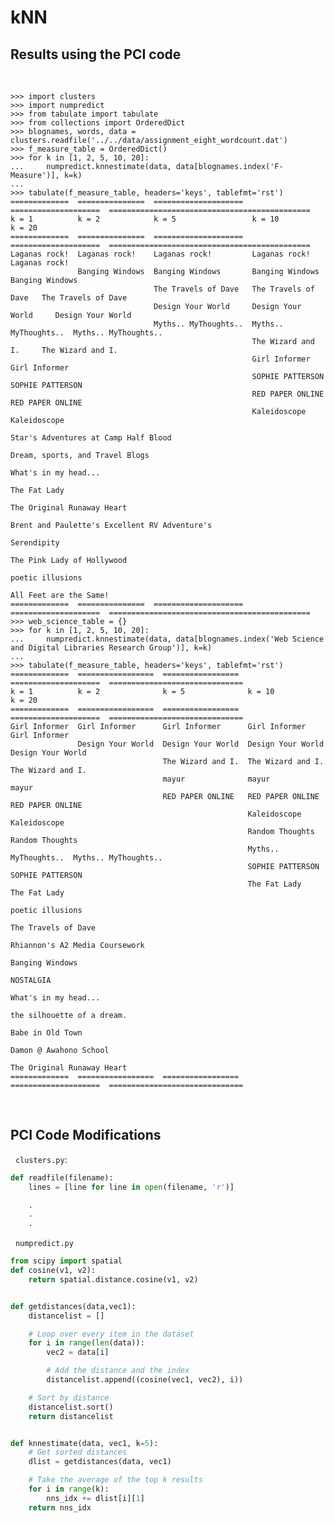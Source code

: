# kNN

## Results using the PCI code

&nbsp;

    >>> import clusters
    >>> import numpredict
    >>> from tabulate import tabulate
    >>> from collections import OrderedDict
    >>> blognames, words, data = clusters.readfile('../../data/assignment_eight_wordcount.dat')
    >>> f_measure_table = OrderedDict()
    >>> for k in [1, 2, 5, 10, 20]:
    ...     numpredict.knnestimate(data, data[blognames.index('F-Measure')], k=k)
    ...
    >>> tabulate(f_measure_table, headers='keys', tablefmt='rst')
    =============  ===============  ====================  ====================  =============================================
    k = 1          k = 2            k = 5                 k = 10                k = 20
    =============  ===============  ====================  ====================  =============================================
    Laganas rock!  Laganas rock!    Laganas rock!         Laganas rock!         Laganas rock!
                   Banging Windows  Banging Windows       Banging Windows       Banging Windows
                                    The Travels of Dave   The Travels of Dave   The Travels of Dave
                                    Design Your World     Design Your World     Design Your World
                                    Myths.. MyThoughts..  Myths.. MyThoughts..  Myths.. MyThoughts..
                                                          The Wizard and I.     The Wizard and I.
                                                          Girl Informer         Girl Informer
                                                          SOPHIE PATTERSON      SOPHIE PATTERSON
                                                          RED PAPER ONLINE      RED PAPER ONLINE
                                                          Kaleidoscope          Kaleidoscope
                                                                                Star's Adventures at Camp Half Blood
                                                                                Dream, sports, and Travel Blogs
                                                                                What's in my head...
                                                                                The Fat Lady
                                                                                The Original Runaway Heart
                                                                                Brent and Paulette's Excellent RV Adventure's
                                                                                Serendipity
                                                                                The Pink Lady of Hollywood
                                                                                poetic illusions
                                                                                All Feet are the Same!
    =============  ===============  ====================  ====================  =============================================
    >>> web_science_table = {}
    >>> for k in [1, 2, 5, 10, 20]:
    ...     numpredict.knnestimate(data, data[blognames.index('Web Science and Digital Libraries Research Group')], k=k)
    ...
    >>> tabulate(f_measure_table, headers='keys', tablefmt='rst')
    =============  =================  =================  ====================  ==============================
    k = 1          k = 2              k = 5              k = 10                k = 20
    =============  =================  =================  ====================  ==============================
    Girl Informer  Girl Informer      Girl Informer      Girl Informer         Girl Informer
                   Design Your World  Design Your World  Design Your World     Design Your World
                                      The Wizard and I.  The Wizard and I.     The Wizard and I.
                                      mayur              mayur                 mayur
                                      RED PAPER ONLINE   RED PAPER ONLINE      RED PAPER ONLINE
                                                         Kaleidoscope          Kaleidoscope
                                                         Random Thoughts       Random Thoughts
                                                         Myths.. MyThoughts..  Myths.. MyThoughts..
                                                         SOPHIE PATTERSON      SOPHIE PATTERSON
                                                         The Fat Lady          The Fat Lady
                                                                               poetic illusions
                                                                               The Travels of Dave
                                                                               Rhiannon's A2 Media Coursework
                                                                               Banging Windows
                                                                               NOSTALGIA
                                                                               What's in my head...
                                                                               the silhouette of a dream.
                                                                               Babe in Old Town
                                                                               Damon @ Awahono School
                                                                               The Original Runaway Heart
    =============  =================  =================  ====================  ==============================

&nbsp;

## PCI Code Modifications

&nbsp;
`clusters.py`:

```python
def readfile(filename):
    lines = [line for line in open(filename, 'r')]

    .
    .
    .

```

&nbsp;
`numpredict.py`

```python
from scipy import spatial
def cosine(v1, v2):
    return spatial.distance.cosine(v1, v2)


def getdistances(data,vec1):
    distancelist = []

    # Loop over every item in the dataset
    for i in range(len(data)):
        vec2 = data[i]

        # Add the distance and the index
        distancelist.append((cosine(vec1, vec2), i))

    # Sort by distance
    distancelist.sort()
    return distancelist


def knnestimate(data, vec1, k=5):
    # Get sorted distances
    dlist = getdistances(data, vec1)

    # Take the average of the top k results
    for i in range(k):
        nns_idx += dlist[i][1]
    return nns_idx
```
